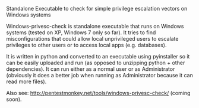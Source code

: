 Standalone Executable to check for simple privilege escalation vectors on Windows systems

Windows-privesc-check is standalone executable that runs on Windows systems (tested on XP, Windows 7 only so far).  It tries to find misconfigurations that could allow local unprivileged users to escalate privileges to other users or to access local apps (e.g. databases).  

It is written in python and converted to an executable using pyinstaller so it can be easily uploaded and run (as opposed to unzipping python + other dependencies).  It can run either as a normal user or as Administrator (obviously it does a better job when running as Administrator because it can read more files).

Also see: http://pentestmonkey.net/tools/windows-privesc-check/ (coming soon).
